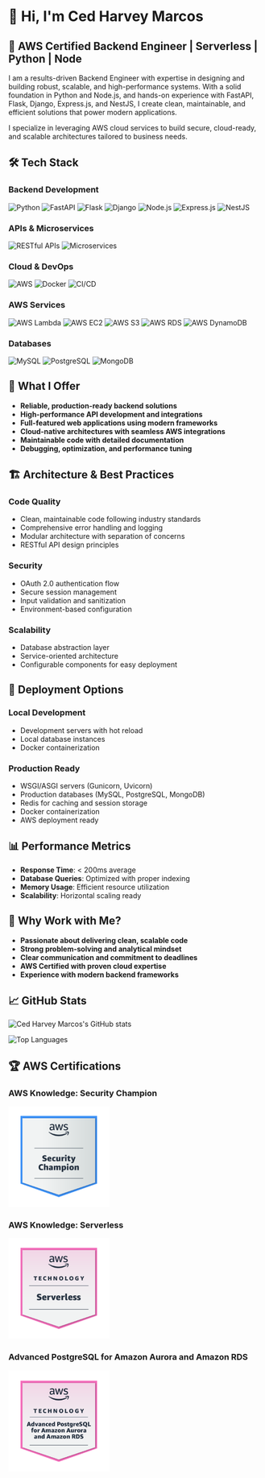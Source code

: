 # 👋 Hi, I'm Ced Harvey Marcos

## 🚀 AWS Certified Backend Engineer | Serverless | Python | Node

I am a results-driven Backend Engineer with expertise in designing and building robust, scalable, and high-performance systems. With a solid foundation in Python and Node.js, and hands-on experience with FastAPI, Flask, Django, Express.js, and NestJS, I create clean, maintainable, and efficient solutions that power modern applications.

I specialize in leveraging AWS cloud services to build secure, cloud-ready, and scalable architectures tailored to business needs.

## 🛠️ Tech Stack

### **Backend Development**
![Python](https://img.shields.io/badge/Python-3776AB?style=for-the-badge&logo=python&logoColor=white)
![FastAPI](https://img.shields.io/badge/FastAPI-005571?style=for-the-badge&logo=fastapi)
![Flask](https://img.shields.io/badge/Flask-000000?style=for-the-badge&logo=flask&logoColor=white)
![Django](https://img.shields.io/badge/Django-092E20?style=for-the-badge&logo=django&logoColor=white)
![Node.js](https://img.shields.io/badge/Node.js-339933?style=for-the-badge&logo=nodedotjs&logoColor=white)
![Express.js](https://img.shields.io/badge/Express.js-000000?style=for-the-badge&logo=express&logoColor=white)
![NestJS](https://img.shields.io/badge/NestJS-E0234E?style=for-the-badge&logo=nestjs&logoColor=white)

### **APIs & Microservices**
![RESTful APIs](https://img.shields.io/badge/RESTful_APIs-FF6B6B?style=for-the-badge&logo=api&logoColor=white)
![Microservices](https://img.shields.io/badge/Microservices-00C851?style=for-the-badge&logo=microservices&logoColor=white)

### **Cloud & DevOps**
![AWS](https://img.shields.io/badge/AWS-FF9900?style=for-the-badge&logo=amazonaws&logoColor=white)
![Docker](https://img.shields.io/badge/Docker-2CA5E0?style=for-the-badge&logo=docker&logoColor=white)
![CI/CD](https://img.shields.io/badge/CI/CD-FF6B6B?style=for-the-badge&logo=githubactions&logoColor=white)

### **AWS Services**
![AWS Lambda](https://img.shields.io/badge/AWS_Lambda-FF9900?style=for-the-badge&logo=amazonaws&logoColor=white)
![AWS EC2](https://img.shields.io/badge/AWS_EC2-FF9900?style=for-the-badge&logo=amazonaws&logoColor=white)
![AWS S3](https://img.shields.io/badge/AWS_S3-FF9900?style=for-the-badge&logo=amazonaws&logoColor=white)
![AWS RDS](https://img.shields.io/badge/AWS_RDS-FF9900?style=for-the-badge&logo=amazonaws&logoColor=white)
![AWS DynamoDB](https://img.shields.io/badge/AWS_DynamoDB-4053D6?style=for-the-badge&logo=amazondynamodb&logoColor=white)

### **Databases**
![MySQL](https://img.shields.io/badge/MySQL-4479A1?style=for-the-badge&logo=mysql&logoColor=white)
![PostgreSQL](https://img.shields.io/badge/PostgreSQL-316192?style=for-the-badge&logo=postgresql&logoColor=white)
![MongoDB](https://img.shields.io/badge/MongoDB-4EA94B?style=for-the-badge&logo=mongodb&logoColor=white)

## 🎯 What I Offer

- **Reliable, production-ready backend solutions**
- **High-performance API development and integrations**
- **Full-featured web applications using modern frameworks**
- **Cloud-native architectures with seamless AWS integrations**
- **Maintainable code with detailed documentation**
- **Debugging, optimization, and performance tuning**

## 🏗️ Architecture & Best Practices

### **Code Quality**
- Clean, maintainable code following industry standards
- Comprehensive error handling and logging
- Modular architecture with separation of concerns
- RESTful API design principles

### **Security**
- OAuth 2.0 authentication flow
- Secure session management
- Input validation and sanitization
- Environment-based configuration

### **Scalability**
- Database abstraction layer
- Service-oriented architecture
- Configurable components for easy deployment

## 🚀 Deployment Options

### **Local Development**
- Development servers with hot reload
- Local database instances
- Docker containerization

### **Production Ready**
- WSGI/ASGI servers (Gunicorn, Uvicorn)
- Production databases (MySQL, PostgreSQL, MongoDB)
- Redis for caching and session storage
- Docker containerization
- AWS deployment ready

## 📊 Performance Metrics

- **Response Time**: < 200ms average
- **Database Queries**: Optimized with proper indexing
- **Memory Usage**: Efficient resource utilization
- **Scalability**: Horizontal scaling ready

## 💼 Why Work with Me?

- **Passionate about delivering clean, scalable code**
- **Strong problem-solving and analytical mindset**
- **Clear communication and commitment to deadlines**
- **AWS Certified with proven cloud expertise**
- **Experience with modern backend frameworks**

## 📈 GitHub Stats

![Ced Harvey Marcos's GitHub stats](https://github-readme-stats.vercel.app/api?username=cedharveymarcos&show_icons=true&theme=radical)

![Top Languages](https://github-readme-stats.vercel.app/api/top-langs/?username=cedharveymarcos&layout=compact&theme=radical)

## 🏆 AWS Certifications

### **AWS Knowledge: Security Champion**
<a href="https://www.credly.com/badges/308bc22b-672b-4927-b3cf-040423aac6a1/public_url">
  <img src="aws-knowledge-security-champion.png" alt="AWS Security Champion" width="200" height="200">
</a>

### **AWS Knowledge: Serverless**
<a href="https://www.credly.com/badges/60ef8858-936e-4b21-9dda-e70e6f2d5ed7/public_url">
  <img src="aws-knowledge-serverless.png" alt="AWS Serverless" width="200" height="200">
</a>

### **Advanced PostgreSQL for Amazon Aurora and Amazon RDS**
<a href="https://www.credly.com/badges/c549d640-79c6-45e7-9652-b370684f2f47/public_url">
  <img src="aws-knowledge-postgresql.png" alt="Advanced PostgreSQL for Amazon Aurora and Amazon RDS" width="200" height="200">
</a>
